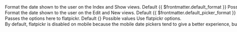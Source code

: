 <Option name="`format`">

Format the date shown to the user on the `Index` and `Show` views.

#### Default

`{{ $frontmatter.default_format }}`

#### Possible values

Use [`luxon`](https://moment.github.io/luxon/#/formatting?id=table-of-tokens) formatting tokens.
</Option>

<Option name="`picker_format`">

Format the date shown to the user on the `Edit` and `New` views.

#### Default

`{{ $frontmatter.default_picker_format }}`

#### Possible values

Use [`flatpickr`](https://flatpickr.js.org/formatting) formatting tokens.
</Option>


<Option name="`picker_options`">

Passes the options here to [flatpickr](https://flatpickr.js.org/).

#### Default

`{}`

#### Possible values

Use [`flatpickr`](https://flatpickr.js.org/options) options.
</Option>

<Option name="`disable_mobile`">

By default, flatpickr is [disabled on mobile](https://flatpickr.js.org/mobile-support/) because the mobile date pickers tend to give a better experience, but you can override that using `disable_mobile: true` (misleading to set it to `true`, I know. We're just forwarding the option). So that will override that behavior and display flatpickr on mobile devices too.

<!-- @include: ./../common/default_boolean_false.md -->

</Option>
